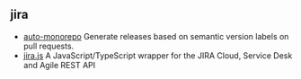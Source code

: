 ## jira

- [auto-monorepo](https://github.com/intuit/auto) Generate releases based on semantic version labels on pull requests.
- [jira.js](https://github.com/MrRefactoring/jira.js) A JavaScript/TypeScript wrapper for the JIRA Cloud, Service Desk and Agile REST API